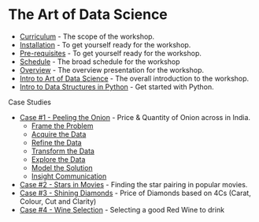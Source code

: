 # The Art of Data Science

- [Curriculum](curriculum.md) - The scope of the workshop.
- [Installation](installation.md) - To get yourself ready for the workshop.
- [Pre-requisites](pre-requisites.md) - To get yourself ready for the workshop.
- [Schedule](schedule.md) - The broad schedule for the workshop
- [Overview](overview.md) - The overview presentation for the workshop.
- [Intro to Art of Data Science](/notebook/Intro-Art-of-Data-Science.ipynb) - The overall introduction to the workshop.
- [Intro to Data Structures in Python](/notebook/Intro-Python.ipynb) - Get started with Python.

Case Studies
- [Case #1 - Peeling the Onion](/onion) - Price & Quantity of Onion across in India.
    - [Frame the Problem](/onion/1-Frame-Onion.ipynb)
    - [Acquire the Data](/onion/2-Acquire-Onion.ipynb)
    - [Refine the Data](/onion/3-Refine-Onion.ipynb)
    - [Transform the Data](/onion/3-Refine-Onion.ipynb)
    - [Explore the Data](/onion/4-Explore-Onion.ipynb)
    - [Model the Solution](/onion/5-Model-Onion.ipynb)
    - [Insight Communication](/onion/6-Insight-onion.ipynb)
- [Case #2 - Stars in Movies](/movies/Movies.ipynb) - Finding the star pairing in popular movies.
- [Case #3 - Shining Diamonds](/diamonds/Diamonds.ipynb) - Price of Diamonds based on 4Cs (Carat, Colour, Cut and Clarity)
- [Case #4 - Wine Selection](/wine/Wine.ipynb) - Selecting a good Red Wine to drink
